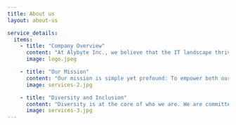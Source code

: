 ```yaml
---
title: About us
layout: about-us

service_details:
  items:
    - title: "Company Overview"
      content: "At Alybyte Inc., we believe that the IT landscape thrives on innovation, and innovation thrives on diversity. Our journey began [X years] ago with a vision to revolutionize the IT staffing industry by not only matching skills but also fostering an inclusive environment that values every individual's unique strengths."
      image: logo.jpeg

    - title: "Our Mission"
      content: "Our mission is simple yet profound: To empower both our clients and candidates by providing unparalleled staffing solutions that not only meet their technical needs but also enrich their workforce through diversity and collaboration. We strive to be a bridge between talent and opportunity, ensuring that every partnership we forge brings lasting value."
      image: services-2.jpg

    - title: "Diversity and Inclusion"
      content: "Diversity is at the core of who we are. We are committed to creating an environment where individuals from all backgrounds, cultures, and experiences feel welcomed, respected, and valued. Our dedication to diversity extends beyond words – it's ingrained in our processes, relationships, and actions."
      image: services-3.jpg
---
```

